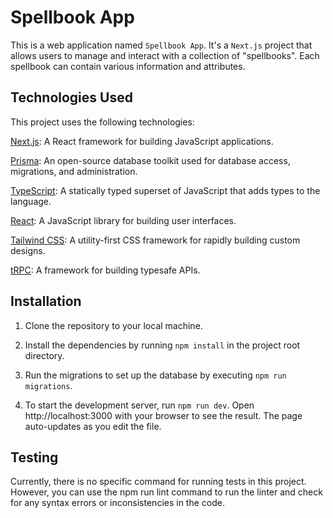 # Spellbook App

This is a web application named `Spellbook App`. It's a `Next.js` project that allows users to manage and interact with a collection of "spellbooks". Each spellbook can contain various information and attributes.

## Technologies Used

This project uses the following technologies:

[Next.js](https://nextjs.org/): A React framework for building JavaScript applications.

[Prisma](https://prisma.io): An open-source database toolkit used for database access, migrations, and administration.

[TypeScript](https://typescriptlang.org): A statically typed superset of JavaScript that adds types to the language.

[React](https://reactjs.org): A JavaScript library for building user interfaces.

[Tailwind CSS](https://tailwindcss.com/docs/installation): A utility-first CSS framework for rapidly building custom designs.

[tRPC](https://trpc.io): A framework for building typesafe APIs.

## Installation

1. Clone the repository to your local machine.

2. Install the dependencies by running `npm install` in the project root directory.

3. Run the migrations to set up the database by executing `npm run migrations`.

4. To start the development server, run `npm run dev`. Open http://localhost:3000 with your browser to see the result. The page auto-updates as you edit the file.

## Testing

Currently, there is no specific command for running tests in this project. However, you can use the npm run lint command to run the linter and check for any syntax errors or inconsistencies in the code.
